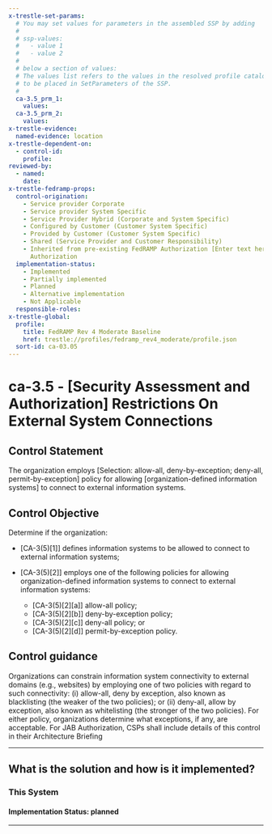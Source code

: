 ```yaml
---
x-trestle-set-params:
  # You may set values for parameters in the assembled SSP by adding
  #
  # ssp-values:
  #   - value 1
  #   - value 2
  #
  # below a section of values:
  # The values list refers to the values in the resolved profile catalog, and the ssp-values represent new values
  # to be placed in SetParameters of the SSP.
  #
  ca-3.5_prm_1:
    values:
  ca-3.5_prm_2:
    values:
x-trestle-evidence:
  named-evidence: location
x-trestle-dependent-on:
  - control-id:
    profile:
reviewed-by:
  - named:
    date:
x-trestle-fedramp-props:
  control-origination:
    - Service provider Corporate
    - Service provider System Specific
    - Service Provider Hybrid (Corporate and System Specific)
    - Configured by Customer (Customer System Specific)
    - Provided by Customer (Customer System Specific)
    - Shared (Service Provider and Customer Responsibility)
    - Inherited from pre-existing FedRAMP Authorization [Enter text here], Date of
      Authorization
  implementation-status:
    - Implemented
    - Partially implemented
    - Planned
    - Alternative implementation
    - Not Applicable
  responsible-roles:
x-trestle-global:
  profile:
    title: FedRAMP Rev 4 Moderate Baseline
    href: trestle://profiles/fedramp_rev4_moderate/profile.json
  sort-id: ca-03.05
---
```


# ca-3.5 - \[Security Assessment and Authorization\] Restrictions On External System Connections

## Control Statement

The organization employs [Selection: allow-all, deny-by-exception; deny-all, permit-by-exception] policy for allowing [organization-defined information systems] to connect to external information systems.

## Control Objective

Determine if the organization:

- \[CA-3(5)[1]\] defines information systems to be allowed to connect to external information systems;

- \[CA-3(5)[2]\] employs one of the following policies for allowing organization-defined information systems to connect to external information systems:

  - \[CA-3(5)[2][a]\] allow-all policy;
  - \[CA-3(5)[2][b]\] deny-by-exception policy;
  - \[CA-3(5)[2][c]\] deny-all policy; or
  - \[CA-3(5)[2][d]\] permit-by-exception policy.

## Control guidance

Organizations can constrain information system connectivity to external domains (e.g., websites) by employing one of two policies with regard to such connectivity: (i) allow-all, deny by exception, also known as blacklisting (the weaker of the two policies); or (ii) deny-all, allow by exception, also known as whitelisting (the stronger of the two policies). For either policy, organizations determine what exceptions, if any, are acceptable.
For JAB Authorization, CSPs shall include details of this control in their Architecture Briefing

______________________________________________________________________

## What is the solution and how is it implemented?

<!-- For implementation status enter one of: implemented, partial, planned, alternative, not-applicable -->

<!-- Note that the list of rules under ### Rules: is read-only and changes will not be captured after assembly to JSON -->

### This System

<!-- Add implementation prose for the main This System component for control: ca-3.5 -->

#### Implementation Status: planned

______________________________________________________________________
